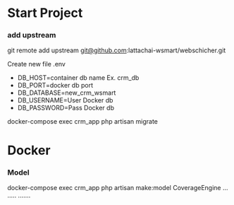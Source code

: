 # Start Project
 ### add upstream
 git remote add upstream git@github.com:lattachai-wsmart/webschicher.git

Create new file .env

- DB_HOST=container db name Ex. crm_db
- DB_PORT=docker db port
- DB_DATABASE=new_crm_wsmart
- DB_USERNAME=User Docker db
- DB_PASSWORD=Pass Docker db


docker-compose exec crm_app php artisan migrate

# Docker

### Model

docker-compose exec crm_app php artisan make:model CoverageEngine
...
.....
.......
